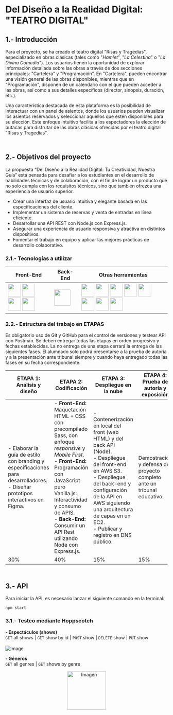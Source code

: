 # Del Diseño a la Realidad Digital: "TEATRO DIGITAL"
## 1.- Introducción
Para el proyecto, se ha creado el teatro digital "Risas y Tragedias", especializado en obras clásicas (tales como "_Hamlet_", "_La Celestina_" o "_La Divina Comedia_"). Los usuarios tienen la oportunidad de explorar información detallada sobre las obras a través de dos secciones principales: "Cartelera" y "Programación". En "Cartelera", pueden encontrar una visión general de las obras disponibles, mientras que en "Programación", disponen de un calendario con el que pueden acceder a las obras, así como a sus detalles específicos (director, sinopsis, duración, etc.).

Una característica destacada de esta plataforma es la posibilidad de interactuar con un panel de asientos, donde los usuarios pueden visualizar los asientos reservados y seleccionar aquellos que estén disponibles para su elección. Este enfoque intuitivo facilita a los espectadores la elección de butacas para disfrutar de las obras clásicas ofrecidas por el teatro digital "Risas y Tragedias".

## <br>2.- Objetivos del proyecto
La propuesta “Del Diseño a la Realidad Digital: Tu Creatividad, Nuestra Guía” está
pensada para desafiar a los estudiantes en el desarrollo de habilidades técnicas y de
colaboración, con el fin de lograr un producto que no solo cumpla con los requisitos
técnicos, sino que también ofrezca una experiencia de usuario superior.
- Crear una interfaz de usuario intuitiva y elegante basada en las especificaciones
del cliente.
- Implementar un sistema de reservas y venta de entradas en línea eficiente.
- Desarrollar una API REST con Node.js con Express.js.
- Asegurar una experiencia de usuario responsiva y atractiva en distintos
dispositivos.
- Fomentar el trabajo en equipo y aplicar las mejores prácticas de desarrollo
colaborativo.

### 2.1.- Tecnologías a utilizar
| Front-End  | Back-End | Otras herramientas 
| ------------- | ------------- | ------------- |
| <img src="https://cdn-icons-png.flaticon.com/512/5968/5968267.png" height="40px"> <img src="https://cdn-icons-png.flaticon.com/512/5968/5968242.png" height="40px"> <img src="https://upload.wikimedia.org/wikipedia/commons/thumb/9/96/Sass_Logo_Color.svg/800px-Sass_Logo_Color.svg.png" height="40px"> <img src="https://cdn.icon-icons.com/icons2/2415/PNG/512/javascript_original_logo_icon_146455.png" height="40px"> | <img src="https://www.bairesdev.com/wp-content/uploads/2021/07/Expressjs.svg" height="50px"> | <img src="https://upload.wikimedia.org/wikipedia/commons/3/33/Figma-logo.svg" height="40px"> <img src="https://gitforwindows.org/img/gwindows_logo.png" height="40px"> <img src="https://cdn-icons-png.flaticon.com/512/25/25231.png" height="40px"> <img src="https://static-00.iconduck.com/assets.00/sourcetree-icon-1626x2048-87bhm33f.png" height="40px"> <img src="https://help.apiary.io/images/swagger-logo.png" height="40px">  <img src="https://avatars.githubusercontent.com/u/56705483" height="40px"> <img src="https://upload.wikimedia.org/wikipedia/commons/9/9c/Bing_Fluent_Logo.svg" height="40px">  <img src="https://upload.wikimedia.org/wikipedia/commons/thumb/e/e6/Midjourney_Emblem.png/800px-Midjourney_Emblem.png" height="40px">

### 2.2.- Estructura del trabajo en ETAPAS
Es obligatorio uso de Git y GitHub para el control de versiones y testear API con Postman.
Se deben entregar todas las etapas en orden progresivo y fechas establecidas. La no entrega
de una etapa cerrará la entrega de las siguientes fases.
El alumnado solo podrá presentarse a la prueba de autoría y a la presentación ante tribunal
siempre y cuando haya entregado todas las fases en su fecha correspondiente.

| ETAPA 1: <br>Análisis y diseño | ETAPA 2: <br>Codificación | ETAPA 3: <br>Despliegue en la nube | ETAPA 4: <br>Prueba de autoría y exposición
| ------------- | ------------- | ------------- | ------------- |
| - Elaborar la guía de estilo con branding y especificaciones para desarrolladores. <br> - Diseñar prototipos interactivos en Figma.| - **Front-End:** Maquetación HTML + CSS con precompilado Sass, con enfoque _responsive_ y _Mobile First_. <br>- **Front-End:** Programación con JavaScript puro Vanilla.js: Interactividad y consumo de APIS.<br>- **Back-End:** Consumir un API Rest utilizando Node con Express.js.| - Contenerización en local del front (web HTML) y del back API (Node). <br>- Despliegue del front-end en AWS S3. <br>- Despliegue del back-end y configuración de la API en AWS siguiendo una arquitectura de capas en un EC2. <br>- Publicar y registro en DNS público.| Demostración y defensa del proyecto completo ante un tribunal educativo. |
| 30% | 40% | 15% | 15% |

## <br>3.- API
Para iniciar la API, es necesario lanzar el siguiente comando en la terminal:

    npm start

### 3.1.- Testeo mediante Hoppscotch 
**- Espectáculos (shows)**<br>
`GET` all shows | `GET` show by id | `POST` show | `DELETE` show | `PUT` show<br>
<br>![image](https://github.com/paulamateo/RETO2DAW_TeatroDigital/assets/118843344/447f21eb-b598-45e2-af81-80d300190743)

**- Géneros**<br>
`GET` all genres | `GET` shows by genre<br>
<div align="center">
    <img src="https://github.com/paulamateo/RETO2DAW_TeatroDigital/assets/118843344/7876951e-abff-476a-8788-6d91573c4840" alt="Imagen" height="120px">
</div>

